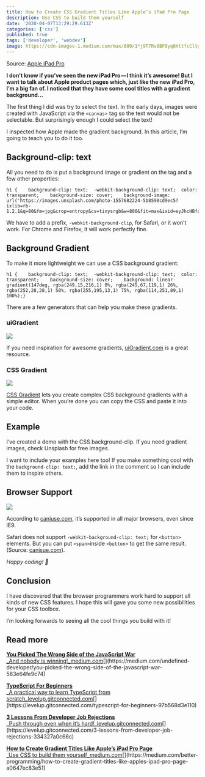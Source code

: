 ```yaml
---
title: How to Create CSS Gradient Titles Like Apple’s iPad Pro Page
description: Use CSS to build them yourself
date: '2020-04-07T13:29:29.613Z'
categories: ['css']
published: true
tags: ['developer', 'webdev']
image: https://cdn-images-1.medium.com/max/800/1*j9T7Rv8BF0yq8HttfcCltg.png
---
```


Source: [Apple iPad Pro](https://www.apple.com/ipad-pro/)

**I don’t know if you’ve seen the new iPad Pro — I think it’s awesome! But I want to talk about Apple product pages which, just like the new iPad Pro, I’m a big fan of. I noticed that they have some cool titles with a gradient background…**

The first thing I did was try to select the text. In the early days, images were created with JavaScript via the `<canvas>` tag so the text would not be selectable. But surprisingly enough I could select the text!

I inspected how Apple made the gradient background. In this article, I’m going to teach you to do it too.

## Background-clip: text

All you need to do is put a background image or gradient on the tag and a few other properties:

```
h1 {    background-clip: text;  -webkit-background-clip: text;  color: transparent;    background-size: cover;    background-image: url('https://images.unsplash.com/photo-1557682224-5b8590cd9ec5?ixlib=rb-1.2.1&q=80&fm=jpg&crop=entropy&cs=tinysrgb&w=800&fit=max&ixid=eyJhcHBfaWQiOjF9');}
```

We have to add a prefix, `-webkit-background-clip`, for Safari, or it won't work. For Chrome and Firefox, it will work perfectly fine.

## Background Gradient

To make it more lightweight we can use a CSS background gradient:

```
h1 {    background-clip: text;  -webkit-background-clip: text;  color: transparent;    background-size: cover;    background: linear-gradient(147deg, rgba(249,15,216,1) 0%, rgba(245,67,119,1) 26%, rgba(252,28,28,1) 50%, rgba(255,195,13,1) 75%, rgba(114,251,89,1) 100%);}
```

There are a few generators that can help you make these gradients.

### uiGradient

![](https://cdn-images-1.medium.com/max/800/1*60JuxeRv95XSmYWPLwGzzA.png)

If you need inspiration for awesome gradients, [uiGradient.com](https://uigradients.com/#MegaTron) is a great resource.

### CSS Gradient

![](https://cdn-images-1.medium.com/max/800/1*OERn7uenOdkD8NB0JkzBJQ.png)

[CSS Gradient](https://cssgradient.io/) lets you create complex CSS background gradients with a simple editor. When you’re done you can copy the CSS and paste it into your code.

## Example

I’ve created a demo with the CSS background-clip. If you need gradient images, check Unsplash for free images.

I want to include your examples here too! If you make something cool with the `background-clip: text;`, add the link in the comment so I can include them to inspire others.

## Browser Support

![](https://cdn-images-1.medium.com/max/800/1*BrUE5BqDV_vKpCnv5BZT9A.png)

According to [caniuse.com](http://caniuse.comhttps//caniuse.com/#feat=background-img-opts), it’s supported in all major browsers, even since IE9.

Safari does not support `-webkit-background-clip: text;` for `<button>` elements. But you can put `<span>`inside `<button>` to get the same result. (Source: [canisue.com](https://caniuse.com/#feat=background-img-opts)).

_Happy coding! 🚀_

## Conclusion

I have discovered that the browser programmers work hard to support all kinds of new CSS features. I hope this will gave you some new possibilities for your CSS toolbox.

I’m looking forwards to seeing all the cool things you build with it!

## Read more

[**You Picked The Wrong Side of the JavaScript War**  
_And nobody is winning!_medium.com](https://medium.com/undefined-developer/you-picked-the-wrong-side-of-the-javascript-war-583e64fe9c74 "https://medium.com/undefined-developer/you-picked-the-wrong-side-of-the-javascript-war-583e64fe9c74")[](https://medium.com/undefined-developer/you-picked-the-wrong-side-of-the-javascript-war-583e64fe9c74)

[**TypeScript For Beginners**  
_A practical way to learn TypeScript from scratch_levelup.gitconnected.com](https://levelup.gitconnected.com/typescript-for-beginners-97b568d3e110 "https://levelup.gitconnected.com/typescript-for-beginners-97b568d3e110")[](https://levelup.gitconnected.com/typescript-for-beginners-97b568d3e110)

[**3 Lessons From Developer Job Rejections**  
_Push through even when it’s hard!_levelup.gitconnected.com](https://levelup.gitconnected.com/3-lessons-from-developer-job-rejections-334327a0c66c "https://levelup.gitconnected.com/3-lessons-from-developer-job-rejections-334327a0c66c")[](https://levelup.gitconnected.com/3-lessons-from-developer-job-rejections-334327a0c66c)

[**How to Create Gradient Titles Like Apple’s iPad Pro Page**  
_Use CSS to build them yourself_medium.com](https://medium.com/better-programming/how-to-create-gradient-titles-like-apples-ipad-pro-page-a0647ec83e51 "https://medium.com/better-programming/how-to-create-gradient-titles-like-apples-ipad-pro-page-a0647ec83e51")[](https://medium.com/better-programming/how-to-create-gradient-titles-like-apples-ipad-pro-page-a0647ec83e51)